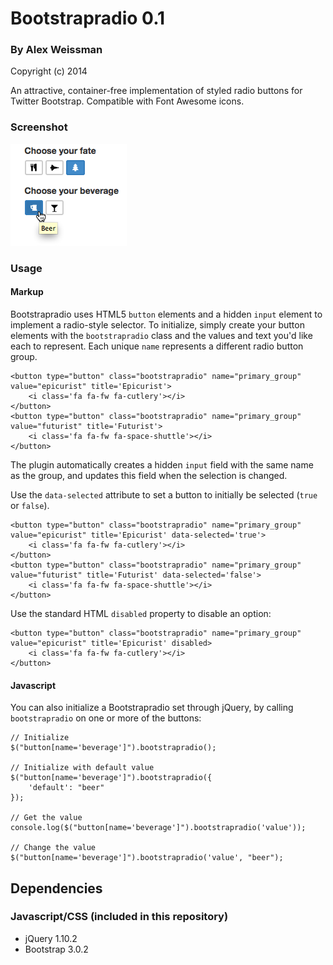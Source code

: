 # Bootstrapradio 0.1

### By Alex Weissman

Copyright (c) 2014

An attractive, container-free implementation of styled radio buttons for Twitter Bootstrap.  Compatible with Font Awesome icons.

### Screenshot


![Bootstrapradio](/screenshots/bootstrapradio.png "Bootstrapradio")

### Usage

#### Markup

Bootstrapradio uses HTML5 `button` elements and a hidden `input` element to implement a radio-style selector.  To initialize, simply create your button elements with the `bootstrapradio` class and the values and text you'd like each to represent.
Each unique `name` represents a different radio button group.  

````
<button type="button" class="bootstrapradio" name="primary_group" value="epicurist" title='Epicurist'>
    <i class='fa fa-fw fa-cutlery'></i>
</button>
<button type="button" class="bootstrapradio" name="primary_group" value="futurist" title='Futurist'>
    <i class='fa fa-fw fa-space-shuttle'></i>
</button>
````

The plugin automatically creates a hidden `input` field with the same name as the group, and updates this field when the selection is changed.

Use the `data-selected` attribute to set a button to initially be selected (`true` or `false`).

````
<button type="button" class="bootstrapradio" name="primary_group" value="epicurist" title='Epicurist' data-selected='true'>
    <i class='fa fa-fw fa-cutlery'></i>
</button>
<button type="button" class="bootstrapradio" name="primary_group" value="futurist" title='Futurist' data-selected='false'>
    <i class='fa fa-fw fa-space-shuttle'></i>
</button>
````

Use the standard HTML `disabled` property to disable an option:

````
<button type="button" class="bootstrapradio" name="primary_group" value="epicurist" title='Epicurist' disabled>
    <i class='fa fa-fw fa-cutlery'></i>
</button>
````

#### Javascript

You can also initialize a Bootstrapradio set through jQuery, by calling `bootstrapradio` on one or more of the buttons:

````
// Initialize
$("button[name='beverage']").bootstrapradio();

// Initialize with default value
$("button[name='beverage']").bootstrapradio({
    'default': "beer"
});

// Get the value
console.log($("button[name='beverage']").bootstrapradio('value'));

// Change the value
$("button[name='beverage']").bootstrapradio('value', "beer");

````

## Dependencies

### Javascript/CSS (included in this repository)
- jQuery 1.10.2
- Bootstrap 3.0.2

